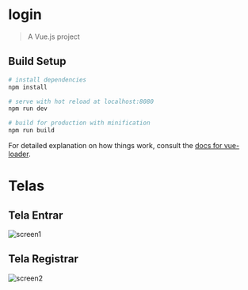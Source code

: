 # login

> A Vue.js project

## Build Setup

``` bash
# install dependencies
npm install

# serve with hot reload at localhost:8080
npm run dev

# build for production with minification
npm run build
```

For detailed explanation on how things work, consult the [docs for vue-loader](http://vuejs.github.io/vue-loader).

# Telas

## Tela Entrar

![screen1](https://user-images.githubusercontent.com/38875531/102358939-e849f900-3f8e-11eb-9cb8-c3dc51f97529.PNG)

## Tela Registrar

![screen2](https://user-images.githubusercontent.com/38875531/102359066-1596a700-3f8f-11eb-87b2-e6349e3284e7.PNG)
